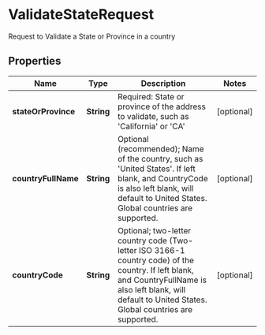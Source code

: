 

# ValidateStateRequest

Request to Validate a State or Province in a country
## Properties

Name | Type | Description | Notes
------------ | ------------- | ------------- | -------------
**stateOrProvince** | **String** | Required: State or province of the address to validate, such as &#39;California&#39; or &#39;CA&#39; |  [optional]
**countryFullName** | **String** | Optional (recommended); Name of the country, such as &#39;United States&#39;.  If left blank, and CountryCode is also left blank, will default to United States.  Global countries are supported. |  [optional]
**countryCode** | **String** | Optional; two-letter country code (Two-letter ISO 3166-1 country code) of the country.  If left blank, and CountryFullName is also left blank, will default to United States.  Global countries are supported. |  [optional]



